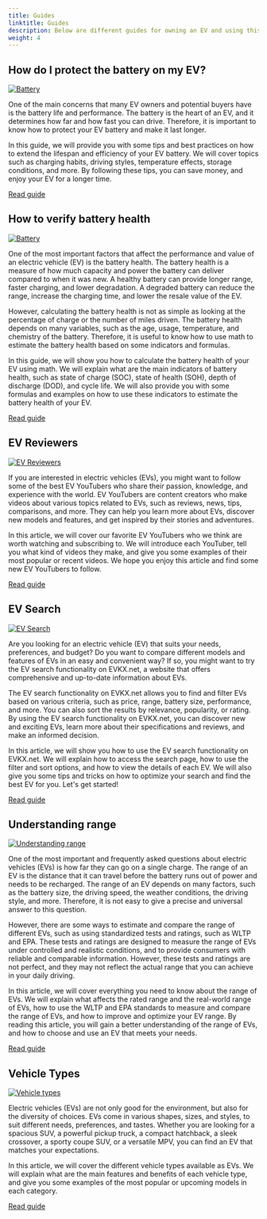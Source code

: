 ```yaml
---
title: Guides
linktitle: Guides
description: Below are different guides for owning an EV and using this site.
weight: 4
---
```

<!-- markdownlint-disable MD033 -->


## How do I protect the battery on my EV?

<a href="protectingbattery">
    <img src="https://media.evkx.net/multimedia/technology/battery/cell/bladebattery_st.jpg" alt="Battery" title="Battery" class="img-fluid">
</a>

One of the main concerns that many EV owners and potential buyers have is the battery life and performance. The battery is the heart of an EV, and it determines how far and how fast you can drive. Therefore, it is important to know how to protect your EV battery and make it last longer.

In this guide, we will provide you with some tips and best practices on how to extend the lifespan and efficiency of your EV battery. We will cover topics such as charging habits, driving styles, temperature effects, storage conditions, and more. By following these tips, you can save money, and enjoy your EV for a longer time.

[Read guide](protectingbattery)

## How to verify battery health

<a href="checkingbatteryhealth">
    <img src="https://media.evkx.net/multimedia/guides/checkingbatteryhealth/graph1_st.jpg" alt="Battery" title="Battery" class="img-fluid">
</a>

One of the most important factors that affect the performance and value of an electric vehicle (EV) is the battery health. The battery health is a measure of how much capacity and power the battery can deliver compared to when it was new. A healthy battery can provide longer range, faster charging, and lower degradation. A degraded battery can reduce the range, increase the charging time, and lower the resale value of the EV.

However, calculating the battery health is not as simple as looking at the percentage of charge or the number of miles driven. The battery health depends on many variables, such as the age, usage, temperature, and chemistry of the battery. Therefore, it is useful to know how to use math to estimate the battery health based on some indicators and formulas.

In this guide, we will show you how to calculate the battery health of your EV using math. We will explain what are the main indicators of battery health, such as state of charge (SOC), state of health (SOH), depth of discharge (DOD), and cycle life. We will also provide you with some formulas and examples on how to use these indicators to estimate the battery health of your EV.

[Read guide](checkingbatteryhealth)

## EV Reviewers

<a href="evreviewers">
    <img src="https://media.evkx.net/multimedia/guides/evreviewers/bjornyland_st.jpg" alt="EV Reviewers" title="EV Reviewers" class="img-fluid">
</a>

If you are interested in electric vehicles (EVs), you might want to follow some of the best EV YouTubers who share their passion, knowledge, and experience with the world. EV YouTubers are content creators who make videos about various topics related to EVs, such as reviews, news, tips, comparisons, and more. They can help you learn more about EVs, discover new models and features, and get inspired by their stories and adventures.

In this article, we will cover our favorite EV YouTubers who we think are worth watching and subscribing to. We will introduce each YouTuber, tell you what kind of videos they make, and give you some examples of their most popular or recent videos. We hope you enjoy this article and find some new EV YouTubers to follow.

[Read guide](evreviewers)

## EV Search

<a href="evsearch">
    <img src="https://media.evkx.net/multimedia/guides/evsearch/search_1_st.jpg" alt="EV Search" title="EV Search" class="img-fluid">
</a>

Are you looking for an electric vehicle (EV) that suits your needs, preferences, and budget? Do you want to compare different models and features of EVs in an easy and convenient way? If so, you might want to try the EV search functionality on EVKX.net, a website that offers comprehensive and up-to-date information about EVs.

The EV search functionality on EVKX.net allows you to find and filter EVs based on various criteria, such as price, range, battery size, performance, and more. You can also sort the results by relevance, popularity, or rating. By using the EV search functionality on EVKX.net, you can discover new and exciting EVs, learn more about their specifications and reviews, and make an informed decision.

In this article, we will show you how to use the EV search functionality on EVKX.net. We will explain how to access the search page, how to use the filter and sort options, and how to view the details of each EV. We will also give you some tips and tricks on how to optimize your search and find the best EV for you. Let's get started!

[Read guide](evsearch)

## Understanding range

<a href="understandingrange">
    <img src="https://media.evkx.net/multimedia/guides/understandingrange/aerodynamicdrag_st.png" alt="Understanding range" title="Understanding range" class="img-fluid">
</a>

One of the most important and frequently asked questions about electric vehicles (EVs) is how far they can go on a single charge. The range of an EV is the distance that it can travel before the battery runs out of power and needs to be recharged. The range of an EV depends on many factors, such as the battery size, the driving speed, the weather conditions, the driving style, and more. Therefore, it is not easy to give a precise and universal answer to this question.

However, there are some ways to estimate and compare the range of different EVs, such as using standardized tests and ratings, such as WLTP and EPA. These tests and ratings are designed to measure the range of EVs under controlled and realistic conditions, and to provide consumers with reliable and comparable information. However, these tests and ratings are not perfect, and they may not reflect the actual range that you can achieve in your daily driving.

In this article, we will cover everything you need to know about the range of EVs. We will explain what affects the rated range and the real-world range of EVs, how to use the WLTP and EPA standards to measure and compare the range of EVs, and how to improve and optimize your EV range. By reading this article, you will gain a better understanding of the range of EVs, and how to choose and use an EV that meets your needs.

[Read guide](understandingrange)

## Vehicle Types

<a href="vehicletypes">
    <img src="https://media.evkx.net/multimedia/guides/veichletypes/convertible_1_st.jpg" alt="Vehicle types" title="Vehicle types" class="img-fluid">
</a>

Electric vehicles (EVs) are not only good for the environment, but also for the diversity of choices. EVs come in various shapes, sizes, and styles, to suit different needs, preferences, and tastes. Whether you are looking for a spacious SUV, a powerful pickup truck, a compact hatchback, a sleek crossover, a sporty coupe SUV, or a versatile MPV, you can find an EV that matches your expectations.

In this article, we will cover the different vehicle types available as EVs. We will explain what are the main features and benefits of each vehicle type, and give you some examples of the most popular or upcoming models in each category. 

[Read guide](vehicletypes)